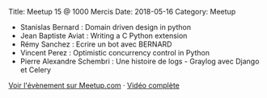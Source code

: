 Title: Meetup 15 @ 1000 Mercis
Date: 2018-05-16
Category: Meetup

- Stanislas Bernard : Domain driven design in python
- Jean Baptiste Aviat : Writing a C Python extension
- Rémy Sanchez : Ecrire un bot avec BERNARD
- Vincent Perez : Optimistic concurrency control in Python
- Pierre Alexandre Schembri : Une histoire de logs - Graylog avec Django et Celery

[Voir l'évènement sur Meetup.com](https://www.meetup.com/Paris-py-Python-Django-friends/events/250063967/)
·
[Vidéo complète](https://youtu.be/0vnNHkU0GLc?t=901)
